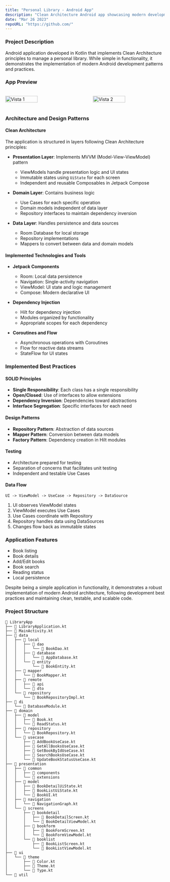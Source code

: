 ```yaml
---
title: "Personal Library - Android App"
description: "Clean Architecture Android app showcasing modern development practices with Kotlin"
date: "Mar 26 2023"
repoURL: "https://github.com/"
---
```


### Project Description

Android application developed in Kotlin that implements Clean Architecture principles to manage a personal library. While simple in functionality, it demonstrates the implementation of modern Android development patterns and practices.

### App Preview

<br>
<div style="display: flex; justify-content: space-between;">
  <img src="/libraryapp-1.png" alt="Vista 1" style="width: 45%;">
  <img src="/libraryapp-2.png" alt="Vista 2" style="width: 45%;">
</div>
<br>

### Architecture and Design Patterns

#### Clean Architecture
The application is structured in layers following Clean Architecture principles:

- **Presentation Layer**: Implements MVVM (Model-View-ViewModel) pattern
  - ViewModels handle presentation logic and UI states
  - Immutable states using `UiState` for each screen
  - Independent and reusable Composables in Jetpack Compose

- **Domain Layer**: Contains business logic
  - Use Cases for each specific operation
  - Domain models independent of data layer
  - Repository interfaces to maintain dependency inversion

- **Data Layer**: Handles persistence and data sources
  - Room Database for local storage
  - Repository implementations
  - Mappers to convert between data and domain models

#### Implemented Technologies and Tools

- **Jetpack Components**
  - Room: Local data persistence
  - Navigation: Single-activity navigation
  - ViewModel: UI state and logic management
  - Compose: Modern declarative UI

- **Dependency Injection**
  - Hilt for dependency injection
  - Modules organized by functionality
  - Appropriate scopes for each dependency

- **Coroutines and Flow**
  - Asynchronous operations with Coroutines
  - Flow for reactive data streams
  - StateFlow for UI states

### Implemented Best Practices

#### SOLID Principles
- **Single Responsibility**: Each class has a single responsibility
- **Open/Closed**: Use of interfaces to allow extensions
- **Dependency Inversion**: Dependencies toward abstractions
- **Interface Segregation**: Specific interfaces for each need

#### Design Patterns
- **Repository Pattern**: Abstraction of data sources
- **Mapper Pattern**: Conversion between data models
- **Factory Pattern**: Dependency creation in Hilt modules

#### Testing
- Architecture prepared for testing
- Separation of concerns that facilitates unit testing
- Independent and testable Use Cases

#### Data Flow
```
UI -> ViewModel -> UseCase -> Repository -> DataSource
```
1. UI observes ViewModel states
2. ViewModel executes Use Cases
3. Use Cases coordinate with Repository
4. Repository handles data using DataSources
5. Changes flow back as immutable states

### Application Features

- Book listing
- Book details
- Add/Edit books
- Book search
- Reading status
- Local persistence

Despite being a simple application in functionality, it demonstrates a robust implementation of modern Android architecture, following development best practices and maintaining clean, testable, and scalable code.

### Project Structure
```
📁 LibraryApp
├── 📄 LibraryApplication.kt
├── 📄 MainActivity.kt
├── 📁 data
│   ├── 📁 local
│   │   ├── 📁 dao
│   │   │   └── 📄 BookDao.kt
│   │   ├── 📁 database
│   │   │   └── 📄 AppDatabase.kt
│   │   └── 📁 entity
│   │       └── 📄 BookEntity.kt
│   ├── 📁 mapper
│   │   └── 📄 BookMapper.kt
│   ├── 📁 remote
│   │   ├── 📁 api
│   │   └── 📁 dto
│   └── 📁 repository
│       └── 📄 BookRepositoryImpl.kt
├── 📁 di
│   └── 📄 DatabaseModule.kt
├── 📁 domain
│   ├── 📁 model
│   │   ├── 📄 Book.kt
│   │   └── 📄 ReadStatus.kt
│   ├── 📁 repository
│   │   └── 📄 BookRepository.kt
│   └── 📁 usecase
│       ├── 📄 AddBookUseCase.kt
│       ├── 📄 GetAllBooksUseCase.kt
│       ├── 📄 GetBookByIdUseCase.kt
│       ├── 📄 SearchBooksUseCase.kt
│       └── 📄 UpdateBookStatusUseCase.kt
├── 📁 presentation
│   ├── 📁 common
│   │   ├── 📁 components
│   │   └── 📁 extensions
│   ├── 📁 model
│   │   ├── 📄 BookDetailUiState.kt
│   │   ├── 📄 BookListUiState.kt
│   │   └── 📄 BookUI.kt
│   ├── 📁 navigation
│   │   └── 📄 NavigationGraph.kt
│   └── 📁 screens
│       ├── 📁 bookdetail
│       │   ├── 📄 BookDetailScreen.kt
│       │   └── 📄 BookDetailViewModel.kt
│       ├── 📁 bookform
│       │   ├── 📄 BookFormScreen.kt
│       │   └── 📄 BookFormViewModel.kt
│       └── 📁 booklist
│           ├── 📄 BookListScreen.kt
│           └── 📄 BookListViewModel.kt
├── 📁 ui
│   └── 📁 theme
│       ├── 📄 Color.kt
│       ├── 📄 Theme.kt
│       └── 📄 Type.kt
└── 📁 util
```
